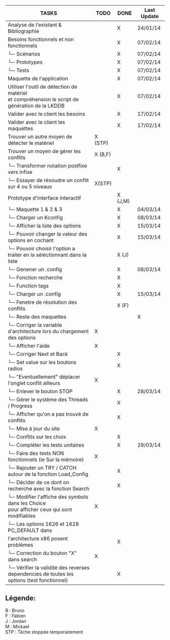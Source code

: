| TASKS                                     | TODO | DONE | Last Update |
|-------------------------------------------|------|------|-------------|
| Analyse de l'existant & Bibliographie     |      |  X   | 24/01/14    |
| Besoins fonctionnels et non fonctionnels  |      |  X   | 07/02/14    |
| └─ Scénarios  				            |      |  X   | 07/02/14    |
| └─ Prototypes  				            |      |  X   | 07/02/14    |
| └─ Tests      				            |      |  X   | 07/02/14    |
| Maquette de l'application                 |      |  X   | 07/02/14    |
| Utiliser l'outil de détection de matériel <br/> et compréhension le script de génération de la LKDDB   |    |   X  | 07/02/14    |
| Valider avec le client les besoins        |      |  X   | 17/02/14    |
| Valider avec le client les maquettes      |      |  X   | 17/02/14    |
| Trouver un autre moyen de détecter le matériel  |  X (STP)   |      |             |
| Trouver un moyen de gérer les conflits    |  X (B,F)   |      |             |
| └─ Transformer notation postfixe vers infixe |  | X | |
| └─ Essayer de résoudre un conflit sur 4 ou 5 niveaux | X(STP) | | |
| Prototype d'interface interactif          |  | X (J,M)     |             | 
| └─ Maquette 1 & 2 & 3 |      |  X   | 04/03/14    |
| └─ Charger un Kconfig | | X | 08/03/14 |
| └─ Afficher la liste des options |  | X | 15/03/14 |
| └─ Pouvoir changer la valeur des options en cochant |  | X | 15/03/14 | 
| └─ Pouvoir choisir l'option a traiter en la séléctionnant dans la liste | | X (J) | |
| └─ Genener un .config | | X | 08/03/14 |
| └─ Fonction recherche | | X |  |
| └─ Function tags |  | X |  |
| └─ Charger un .config |  | X | 15/03/14 |
| └─ Fenetre de résolution des conflits | | X (F) | |
| └─ Reste des maquettes | | | X |
| └─ Corriger la variable d'architecture lors du chargement des options | X  | | |
| └─ Afficher l'aide | X  | | |
| └─ Corriger Next et Back | | X  | |
| └─ Set value sur les boutons radios |  | X |  |
| └─ "Eventuellement" déplacer l'onglet conflit ailleurs | X | | |
| └─ Enlever le bouton STOP |  | X | 28/03/14 |
| └─ Gérer le système des Threads / Progress | | X | |
| └─ Afficher qu'on a pas trouvé de conflits |  | X | |
| └─ Mise à jour du site | X  | | |
| └─ Conflits sur les choix | | X   | |
| └─ Compléter les tests unitaires | | X | 29/03/14 |
| └─ Faire des tests NON fonctionnels (ie Sur la mémoire) | X  | | |
| └─ Rajouter un TRY / CATCH autour de la fonction Load_Config | | X | |
| └─ Décider de ce dont on recherche avec la fonction Search | | X  | |
| └─ Modifier l'affiche des symbols dans les Choice<br/> pour afficher ceux qui sont modifiables | X  | | |
| └─ Les options 1626 et 1628 PC_DEFAULT dans 
l'architecture x86 posent problèmes | | X | |
| └─ Correction du bouton "X" dans search | X | | |
| └─ Vérifier la validité des reverses dependencies de toutes les options (test fonctionnel) |  | X | |



Légende:
--------

B : Bruno <br/>
F : Fabien <br/>
J : Jordan <br/>
M : Mickael <br/>
STP : Tâche stoppée temporairement <br/>
